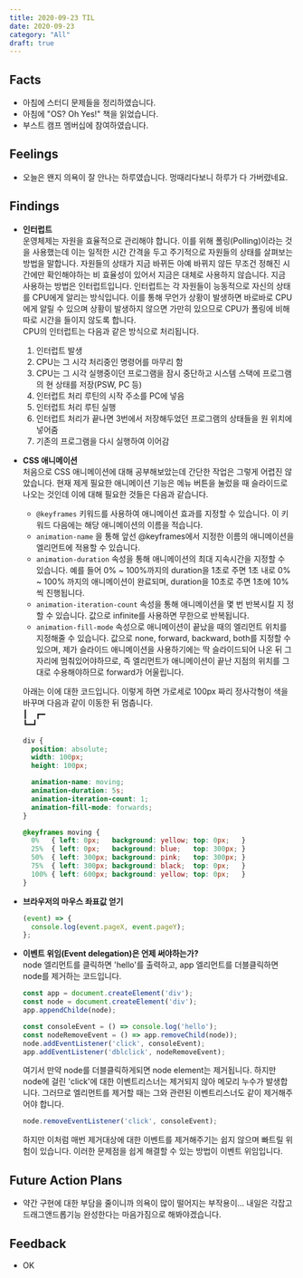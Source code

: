 ```yaml
---
title: 2020-09-23 TIL
date: 2020-09-23
category: "All"
draft: true
---
```


## Facts

- 아침에 스터디 문제들을 정리하였습니다.
- 아침에 "OS? Oh Yes!" 책을 읽었습니다.
- 부스트 캠프 멤버십에 참여하였습니다.

## Feelings

- 오늘은 왠지 의욕이 잘 안나는 하루였습니다. 멍때리다보니 하루가 다 가버렸네요.

## Findings

- **인터럽트**  
  운영체제는 자원을 효율적으로 관리해야 합니다. 이를 위해 폴링(Polling)이라는 것을 사용했는데 이는 일적한 시간 간격을 두고 주기적으로 자원들의 상태를 살펴보는 방법을 말합니다. 자원들의 상태가 지금 바뀌든 아예 바뀌지 않든 무조건 정해진 시간에만 확인해야하는 비 효율성이 있어서 지금은 대체로 사용하지 않습니다. 지금 사용하는 방법은 인터럽트입니다. 인터럽트는 각 자원들이 능동적으로 자신의 상태를 CPU에게 알리는 방식입니다. 이를 통해 무언가 상황이 발생하면 바로바로 CPU에게 알릴 수 있으며 상황이 발생하지 않으면 가만히 있으므로 CPU가 폴링에 비해 따로 시간을 들이지 않도록 합니다.  
  CPU의 인터럽트는 다음과 같은 방식으로 처리됩니다.  
  
  1. 인터럽트 발생
  2. CPU는 그 시각 처리중인 명령어를 마무리 함
  3. CPU는 그 시각 실행중이던 프로그램을 잠시 중단하고 시스템 스택에 프로그램의 현 상태를 저장(PSW, PC 등)
  4. 인터럽트 처리 루틴의 시작 주소를 PC에 넣음
  5. 인터럽트 처리 루틴 실행
  6. 인터럽트 처리가 끝나면 3번에서 저장해두었던 프로그램의 상태들을 원 위치에 넣어줌
  7. 기존의 프로그램을 다시 실행하여 이어감

- **CSS 애니메이션**  
  처음으로 CSS 애니메이션에 대해 공부해보았는데 간단한 작업은 그렇게 어렵진 않았습니다. 현재 제게 필요한 애니메이션 기능은 메뉴 버튼을 눌렀을 때 슬라이드로 나오는 것인데 이에 대해 필요한 것들은 다음과 같습니다.  
  - `@keyframes` 키워드를 사용하여 애니메이션 효과를 지정할 수 있습니다. 이 키워드 다음에는 해당 애니메이션의 이름을 적습니다.
  - `animation-name` 을 통해 앞선 @keyframes에서 지정한 이름의 애니메이션을 엘리먼트에 적용할 수 있습니다.
  - `animation-duration` 속성을 통해 애니메이션의 최대 지속시간을 지정할 수 있습니다. 예를 들어 0% ~ 100%까지의 duration을 1초로 주면 1초 내로 0% ~ 100% 까지의 애니메이션이 완료되며, duration을 10초로 주면 1초에 10% 씩 진행됩니다.
  - `animation-iteration-count` 속성을 통해 애니메이션을 몇 번 반복시킬 지 정할 수 있습니다. 값으로 infinite를 사용하면 무한으로 반복됩니다.
  - `animation-fill-mode` 속성으로 애니메이션이 끝났을 때의 엘리먼트 위치를 지정해줄 수 있습니다. 값으로 none, forward, backward, both를 지정할 수 있으며, 제가 슬라이드 애니메이션을 사용하기에는 딱 슬라이드되어 나온 뒤 그 자리에 멈춰있어야하므로, 즉 엘리먼트가 애니메이션이 끝난 지점의 위치를 그대로 수용해야하므로 forward가 어울립니다.

  아래는 이에 대한 코드입니다. 이렇게 하면 가로세로 100px 짜리 정사각형이 색을 바꾸며 다음과 같이 이동한 뒤 멈춥니다.  
  ┃　┏━  
  ┗━┛

    ```css
    div {
      position: absolute;
      width: 100px;
      height: 100px;

      animation-name: moving;
      animation-duration: 5s;
      animation-iteration-count: 1;
      animation-fill-mode: forwards;
    }

    @keyframes moving {
      0%   { left: 0px;   background: yellow; top: 0px;   }
      25%  { left: 0px;   background: blue;   top: 300px; }
      50%  { left: 300px; background: pink;   top: 300px; }
      75%  { left: 300px; background: black;  top: 0px;   }
      100% { left: 600px; background: yellow; top: 0px;   }
    }
    ```

- **브라우저의 마우스 좌표값 얻기**  
  
    ```js
    (event) => {
      console.log(event.pageX, event.pageY);
    };
    ```

- **이벤트 위임(Event delegation)은 언제 써야하는가?**  
  node 엘리먼트를 클릭하면 'hello'를 출력하고, app 엘리먼트를 더블클릭하면 node를 제거하는 코드입니다.

    ```js
    const app = document.createElement('div');
    const node = document.createElement('div');
    app.appendChilde(node);

    const consoleEvent = () => console.log('hello');
    const nodeRemoveEvent = () => app.removeChild(node));
    node.addEventListener('click', consoleEvent);
    app.addEventListener('dblclick', nodeRemoveEvent);
    ```

    여기서 만약 node를 더블클릭하게되면 node element는 제거됩니다. 하지만 node에 걸린 'click'에 대한 이벤트리스너는 제거되지 않아 메모리 누수가 발생합니다. 그러므로 엘리먼트를 제거할 때는 그와 관련된 이벤트리스너도 같이 제거해주어야 합니다.

    ```js
    node.removeEventListener('click', consoleEvent);
    ```

    하지만 이처럼 매번 제거대상에 대한 이벤트를 제거해주기는 쉽지 않으며 빠트릴 위험이 있습니다. 이러한 문제점을 쉽게 해결할 수 있는 방법이 이벤트 위임입니다.

## Future Action Plans

- 약간 구현에 대한 부담을 줄이니까 의욕이 많이 떨어지는 부작용이... 내일은 각잡고 드래그앤드롭기능 완성한다는 마음가짐으로 해봐야겠습니다.

## Feedback

- OK
